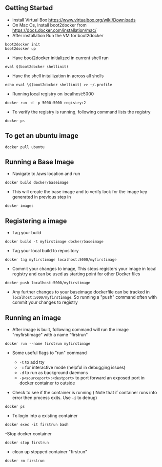 ## Getting Started

- Install Virtual Box https://www.virtualbox.org/wiki/Downloads
- On Mac Os, Install boot2docker from https://docs.docker.com/installation/mac/
- After installation Run the VM for boot2docker

```unix
boot2docker init
boot2docker up
```
- Have boot2docker initialized in current shell run

```unix
eval $(boot2docker shellinit)
```
- Have the shell initailization in across all shells

```unix
echo eval \$(boot2docker shellinit) >> ~/.profile
```
- Running local registry on localhost:5000

```unix
docker run -d -p 5000:5000 registry:2
```
- To verify the registry is running, following command lists the registry
```unix
docker ps
```
## To get an ubuntu image

```unix
docker pull ubuntu
```

## Running a Base Image

- Navigate to /aws location and run

```unix
docker build docker/baseimage
```
- This will create the base image and to verify look for the image key generated in previous step in

```unix
docker images
```
## Registering a image

- Tag your build

```unix
docker build -t myfirstimage docker/baseimage
```
- Tag your local build to repository

```unix
docker tag myfirstimage localhost:5000/myfirstimage
```
- Commit your changes to image, This steps registers your image in local registry and can be used as starting point for other Docker files

```unix
docker push localhost:5000/myfirstimage
```
- Any further changes to your baseimage dockerfile can be tracked in `localhost:5000/myfirstimage`. So running a "push" command often with commit your changes to registry

## Running an image

- After image is built, following command will run the image "myfirstimage" with a name "firstrun"

```unix
docker run --name firstrun myfirstimage
```
- Some useful flags to "run" command

  - `-t` to add tty
  - `-i` for interactive mode (helpful in debugging issues)
  - `-d` to run as background daemons
  - `-p<sourceport>:<destport>` to port forward an exposed port in docker container to outside
- Check to see if the container is running ( Note that if container runs into error then process exits. Use `-i` to debug)

```unix
docker ps
```
- To login into a existing container

```unix
docker exec -it firstrun bash
```
-Stop docker container

```unix
docker stop firstrun
```
- clean up stopped container "firstrun"

```unix
docker rm firstrun
```
